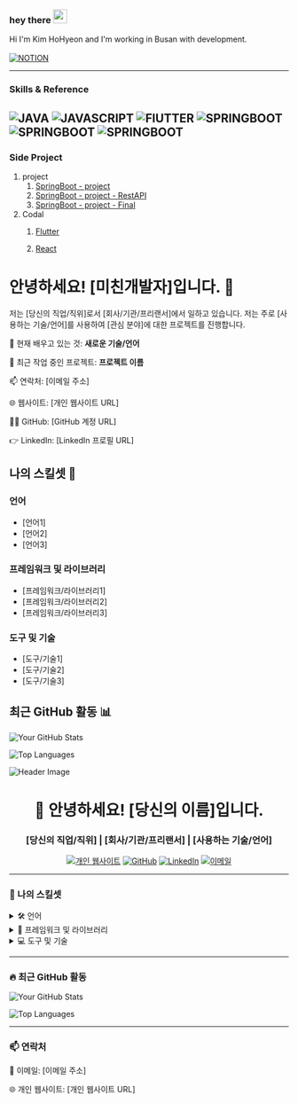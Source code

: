 ### hey there <img src="https://media.giphy.com/media/hvRJCLFzcasrR4ia7z/giphy.gif" width="25px">
Hi I'm Kim HoHyeon and I'm working in Busan with development.
</br></br>
[![NOTION](https://img.shields.io/badge/-NOTION-222222?style=for-the-badge&logo=NOTION)](https://www.notion.so/f503f6f26b7c4a589ee379b27444f078?pvs=2)

---

<!--START_SECTION:Skills & Endorsements-->
### Skills & Reference

![JAVA](https://img.shields.io/badge/-JAVA-222222?style=for-the-badge&logo=JAVA)
![JAVASCRIPT](https://img.shields.io/badge/-JAVASCRIPT-222222?style=for-the-badge&logo=JAVASCRIPT)
![FlUTTER](https://img.shields.io/badge/-FlUTTER-222222?style=for-the-badge&logo=FlUTTER)
![SPRINGBOOT](https://img.shields.io/badge/-SPRINGBOOT-222222?style=for-the-badge&logo=SPRINGBOOT)
![SPRINGBOOT](https://img.shields.io/badge/-MYSQL-222222?style=for-the-badge&logo=MYSQL)
![SPRINGBOOT](https://img.shields.io/badge/-MYSQL-222222?style=for-the-badge&logo=MYSQL)
---
 


### Side Project

1. project
   1. [SpringBoot - project](https://github.com/Khohyeon/Springboot-MyBatis-Recruitment-Project)
   2. [SpringBoot - project - RestAPI](https://github.com/Khohyeon/Springboot-MyBatis-Recruitment-Project-V2-RestAPI)
   3. [SpringBoot - project - Final ](https://github.com/Khohyeon/Village-Back-Project)
2. Codal
   1. [Flutter](https://github.com/JinhuiStudy/flutter-project-codal)
   
   3. [React](https://github.com/JinhuiStudy/react-project-codal)
    

# 안녕하세요! [미친개발자]입니다. 👋

저는 [당신의 직업/직위]로서 [회사/기관/프리랜서]에서 일하고 있습니다. 저는 주로 [사용하는 기술/언어]를 사용하여 [관심 분야]에 대한 프로젝트를 진행합니다.

🌱 현재 배우고 있는 것: **새로운 기술/언어**

🔭 최근 작업 중인 프로젝트: **프로젝트 이름**

📫 연락처: [이메일 주소]

🌐 웹사이트: [개인 웹사이트 URL]

👩‍💻 GitHub: [GitHub 계정 URL]

👉 LinkedIn: [LinkedIn 프로필 URL]

## 나의 스킬셋 🚀

### 언어
- [언어1]
- [언어2]
- [언어3]

### 프레임워크 및 라이브러리
- [프레임워크/라이브러리1]
- [프레임워크/라이브러리2]
- [프레임워크/라이브러리3]

### 도구 및 기술
- [도구/기술1]
- [도구/기술2]
- [도구/기술3]

## 최근 GitHub 활동 📊

![Your GitHub Stats](https://github-readme-stats.vercel.app/api?username=Khohyeon&show_icons=true&theme=radical)

![Top Languages](https://github-readme-stats.vercel.app/api/top-langs/?username=Khohyeon&layout=compact&theme=radical)


![Header Image](/path/to/header_image.png)

<h1 align="center">👋 안녕하세요! <strong>[당신의 이름]</strong>입니다.</h1>
<h3 align="center">[당신의 직업/직위] | [회사/기관/프리랜서] | [사용하는 기술/언어]</h3>

<p align="center">
  <a href="[개인 블로그 URL]"><img src="https://img.shields.io/badge/-Website-FF7139?style=flat&logo=Google-Chrome&logoColor=white" alt="개인 웹사이트"></a>
  <a href="[GitHub 계정 URL]"><img src="https://img.shields.io/badge/-GitHub-181717?style=flat&logo=github&logoColor=white" alt="GitHub"></a>
  <a href="[LinkedIn 프로필 URL]"><img src="https://img.shields.io/badge/-LinkedIn-0A66C2?style=flat&logo=linkedin&logoColor=white" alt="LinkedIn"></a>
  <a href="mailto:[이메일 주소]"><img src="https://img.shields.io/badge/-Email-D14836?style=flat&logo=Gmail&logoColor=white" alt="이메일"></a>
</p>

---

### 🌟 나의 스킬셋

<details>
<summary>🛠 언어</summary>
<p>
  [JAVA] • [JAVAScript] • [SpringBoot] • [SpringFramework]
  • [Flutter] • [HTML] • [CSS] • [JSP] 
</p>
</details>

<details>
<summary>🔧 프레임워크 및 라이브러리</summary>
<p>
  [프레임워크/라이브러리1] • [프레임워크/라이브러리2] • [프레임워크/라이브러리3]
</p>
</details>

<details>
<summary>💻 도구 및 기술</summary>
<p>
  [도구/기술1] • [도구/기술2] • [도구/기술3]
</p>
</details>

---

### 🔥 최근 GitHub 활동

![Your GitHub Stats](https://github-readme-stats.vercel.app/api?username=YOUR_GITHUB_USERNAME&show_icons=true&theme=dracula)

![Top Languages](https://github-readme-stats.vercel.app/api/top-langs/?username=YOUR_GITHUB_USERNAME&layout=compact&theme=dracula)

---

### 📫 연락처

📧 이메일: [이메일 주소]

🌐 개인 웹사이트: [개인 웹사이트 URL]
